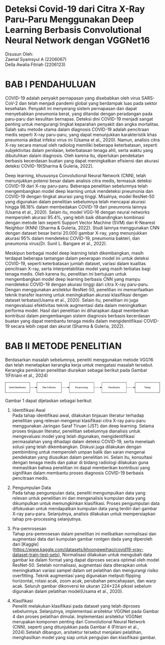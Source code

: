 # Deteksi Covid-19 dari Citra X-Ray Paru-Paru Menggunakan Deep Learning Berbasis Convolutional Neural Network dengan VGGNet16

Disusun Oleh: <br>
Zaenal Syamsyul A (2206067)<br>
Della Awalia Fitriah (2206123)<br>

# BAB I PENDAHULUAN <br>
COVID-19 adalah penyakit pernapasan yang disebabkan oleh virus SARS-CoV-2 dan telah menjadi pandemi global yang berdampak luas pada sektor kesehatan. Penyakit ini menyerang sistem pernapasan dan dapat menyebabkan pneumonia berat, yang ditandai dengan peradangan pada paru-paru dan kesulitan bernapas. Deteksi dini COVID-19 menjadi sangat penting untuk mengurangi tingkat keparahan penyakit dan angka mortalitas. Salah satu metode utama dalam diagnosis COVID-19 adalah pencitraan medis seperti X-ray paru-paru, yang dapat menunjukkan karakteristik khas pneumonia akibat infeksi virus ini (Usama et al., 2020). Namun, analisis citra X-ray secara manual oleh radiolog memiliki beberapa keterbatasan, seperti subjektivitas dalam penilaian, keterbatasan tenaga ahli, serta waktu yang dibutuhkan dalam diagnosis. Oleh karena itu, diperlukan pendekatan berbasis kecerdasan buatan yang dapat meningkatkan efisiensi dan akurasi deteksi COVID-19(Sharma & Guleria, 2022).<br>

Deep learning, khususnya Convolutional Neural Network (CNN), telah menunjukkan potensi besar dalam analisis citra medis, termasuk deteksi COVID-19 dari X-ray paru-paru. Beberapa penelitian sebelumnya telah mengembangkan model deep learning untuk mendeteksi pneumonia dan COVID-19 dengan tingkat akurasi yang tinggi. Misalnya, model ResNet-50 yang digunakan dalam penelitian sebelumnya telah mencapai akurasi hingga 98.18% dalam membedakan COVID-19 dari pneumonia lainnya (Usama et al., 2020). Selain itu, model VGG-16 dengan neural networks memperoleh akurasi 95.4%, yang lebih baik dibandingkan kombinasi dengan metode lain seperti Support Vector Machine (SVM) dan K-Nearest Neighbor (KNN) (Sharma & Guleria, 2022). Studi lainnya menggunakan CNN dengan dataset besar berisi 20.000 gambar X-ray, yang menunjukkan akurasi 95% dalam mendeteksi COVID-19, pneumonia bakteri, dan pneumonia virus(Dr. Sunil L. Bangare et al., 2022). <br>

Meskipun berbagai model deep learning telah dikembangkan, masih terdapat beberapa tantangan dalam penerapan model ini untuk deteksi COVID-19, seperti keterbatasan jumlah dataset, variasi dalam kualitas pencitraan X-ray, serta interpretabilitas model yang masih terbatas bagi tenaga medis. Oleh karena itu, penelitian ini bertujuan untuk mengembangkan model deep learning berbasis CNN yang mampu mendeteksi COVID-19 dengan akurasi tinggi dari citra X-ray paru-paru. Dengan menggunakan arsitektur ResNet-50, penelitian ini memanfaatkan teknik transfer learning untuk meningkatkan akurasi klasifikasi dengan dataset terbatas(Usama et al., 2020). Selain itu, penelitian ini juga mengevaluasi efektivitas teknik augmentasi data dalam meningkatkan performa model. Hasil dari penelitian ini diharapkan dapat memberikan kontribusi dalam pengembangan sistem diagnosis berbasis kecerdasan buatan yang dapat membantu tenaga medis dalam mengidentifikasi COVID-19 secara lebih cepat dan akurat (Sharma & Guleria, 2022). <br>

# BAB II METODE PENELITIAN <br>
Berdasarkan masalah sebelumnya, peneliti menggunakan metode VGG16 dan telah menetapkan kerangka kerja untuk mengatasi masalah tersebut. Kerangka pemikiran penelitian diuraikan sebagai berikut pada Gambar 1(Fitriani et al., 2024) <br>

![tahapan metode penelitian yang dilakukan](tahapan_metode.png) <br>

Gambar 1 dapat dijelaskan sebagai berikut: <br>

1. Identifikasi Awal <br>
Pada tahap identifikasi awal, dilakukan tinjauan literatur terhadap penelitian yang relevan mengenai klasifikasi citra X-ray paru-paru menggunakan Jaringan Saraf Tiruan (JST) dan deep learning. Selama proses tinjauan literatur, penelitian sebelumnya dianalisis untuk mengevaluasi model yang telah digunakan, mengidentifikasi permasalahan yang dihadapi dalam deteksi COVID-19, serta menelaah solusi yang telah dikembangkan. Diskusi juga dilakukan dengan pembimbing untuk memperoleh umpan balik dan saran mengenai pendekatan yang diusulkan dalam penelitian ini. Selain itu, konsultasi dengan tenaga medis dan pakar di bidang radiologi dilakukan guna memastikan bahwa penelitian ini dapat memberikan kontribusi yang signifikan dalam membantu proses diagnosis COVID-19 berbasis pencitraan medis. <br>

2. Pengumpulan Data <br>
Pada tahap pengumpulan data, peneliti mengumpulkan data yang relevan untuk penelitian ini dan menganalisis kumpulan data yang dikumpulkan untuk memungkinkan klasifikasi. Proses pengumpulan data difokuskan untuk mendapatkan kumpulan data yang terdiri dari gambar X-ray paru-paru. Selanjutnya, analisis dilakukan untuk mempersiapkan tahap pre-processing selanjutnya. <br>

3. Pra-pemrosesan <br>
Tahap pra-pemrosesan dalam penelitian ini melibatkan normalisasi dan augmentasi data dari kumpulan gambar rontgen dada yang diperoleh dari [Kaggle] (https://www.kaggle.com/datasets/khoongweihao/covid19-xray-dataset-train-test-sets), Normalisasi dilakukan untuk mengubah data gambar ke dalam format yang dapat diproses secara optimal oleh model ResNet-50. Setelah normalisasi, augmentasi data diterapkan untuk meningkatkan variasi sampel dalam set pelatihan dan mengurangi risiko overfitting. Teknik augmentasi yang digunakan meliputi flipping horizontal, rotasi acak, zoom acak, perubahan pencahayaan, dan warp acak. Seluruh gambar dikonversi ke ukuran 224×224 piksel sebelum digunakan dalam pelatihan model(Usama et al., 2020). <br>

4. Klasifikasi <br>
Peneliti melakukan klasifikasi pada dataset yang telah diproses sebelumnya. Selanjutnya, implementasi arsitektur VGGNet pada Gambar 4 dan proses pelatihan dimulai. Implementasi arsitektur VGGNet merupakan komponen penting dari Convolutional Neural Network (CNN), seperti yang ditunjukkan pada Gambar 4 (Fitriani et al., 2024).Setelah dibangun, arsitektur tersebut menjalani pelatihan, menghasilkan model yang siap untuk pengujian dan klasifikasi gambar. <br>
